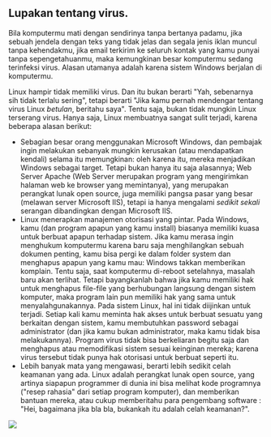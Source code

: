 <?php require("../../entete.php"); ?> <?php require("../../base.php"); ?> <?php require("../../fonctions.php"); ?>

<div id="corps">

<h2>Lupakan tentang virus.</h2>

<p>Bila komputermu mati dengan sendirinya tanpa bertanya padamu, jika sebuah jendela dengan teks yang tidak jelas dan segala jenis iklan muncul tanpa kehendakmu, jika email terkirim ke seluruh kontak yang kamu punyai tanpa sepengetahuanmu, maka kemungkinan besar komputermu sedang terinfeksi virus. Alasan utamanya adalah karena sistem Windows berjalan di komputermu.</p>

<p>Linux hampir tidak memiliki virus. Dan itu bukan berarti "Yah, sebenarnya sih tidak terlalu sering", tetapi berarti "Jika kamu pernah mendengar tentang virus Linux <i>betulan</i>, beritahu saya". Tentu saja, bukan tidak mungkin Linux terserang virus. Hanya saja, Linux membuatnya sangat sulit terjadi, karena beberapa alasan berikut:</p>

<ul>

<li>Sebagian besar orang menggunakan Microsoft Windows, dan pembajak ingin melakukan sebanyak mungkin kerusakan (atau mendapatkan kendali) selama itu memungkinan: oleh karena itu, mereka menjadikan Windows sebagai target. Tetapi bukan hanya itu saja alasannya; Web Server Apache (Web Server merupakan program yang mengirimkan halaman web ke browser yang memintanya), yang merupakan perangkat lunak open source, juga memiliki pangsa pasar yang besar (melawan server Microsoft IIS), tetapi ia hanya mengalami <i>sedikit sekali</i> serangan dibandingkan dengan Microsoft IIS.</li>

<li>Linux menerapkan manajemen otorisasi yang pintar. Pada Windows, kamu (dan program apapun yang kamu install) biasanya memiliki kuasa untuk berbuat apapun terhadap sistem. Jika kamu merasa ingin menghukum komputermu karena baru saja menghilangkan sebuah dokumen penting, kamu bisa pergi ke dalam folder system dan menghapus apapun yang kamu mau: Windows takkan memberikan komplain. Tentu saja, saat komputermu di-reboot setelahnya, masalah baru akan terlihat. Tetapi bayangkanlah bahwa jika kamu memiliki hak untuk menghapus file-file yang berhubungan langsung dengan sistem komputer, maka program lain pun memiliki hak yang sama untuk menyalahgunakannya. Pada sistem Linux, hal ini tidak diijinkan untuk terjadi. Setiap kali kamu meminta hak akses untuk berbuat sesuatu yang berkaitan dengan sistem, kamu membutuhkan password sebagai administrator (dan jika kamu bukan administrator, maka kamu tidak bisa melakukannya). Program virus tidak bisa berkeliaran begitu saja dan menghapus atau memodifikasi sistem sesuai keinginan mereka; karena virus tersebut tidak punya hak otorisasi untuk berbuat seperti itu.</li>

<li>Lebih banyak mata yang mengawasi, berarti lebih sedikit celah keamanan yang ada. Linux adalah perangkat lunak open source, yang artinya siapapun programmer di dunia ini bisa melihat kode programnya ("resep rahasia" dari setiap program komputer), dan memberikan bantuan mereka, atau cukup memberitahu para pengembang software : "Hei, bagaimana jika bla bla, bukankah itu adalah celah keamanan?".</li>

</ul>

<img src="Images/viruses_thumb.png" />

</div>
</body>
</html>
